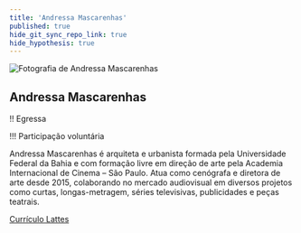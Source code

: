 ```yaml
---
title: 'Andressa Mascarenhas'
published: true
hide_git_sync_repo_link: true
hide_hypothesis: true
---
```


![Fotografia de Andressa Mascarenhas](../../imgs/AndressaMascarenhas.jpg?resize=400&classes=center,s-circle)

## Andressa Mascarenhas

!! Egressa

!!! Participação voluntária

Andressa Mascarenhas é arquiteta e urbanista formada pela Universidade Federal da Bahia e com formação livre em direção de arte pela Academia Internacional de Cinema – São Paulo. Atua como cenógrafa e diretora de arte desde 2015, colaborando no mercado audiovisual em diversos projetos como curtas, longas-metragem, séries televisivas, publicidades e peças teatrais.

[Currículo Lattes](http://lattes.cnpq.br/5682589131656803?classes=btn,btn-primary,btn-lg&target=_blank)
